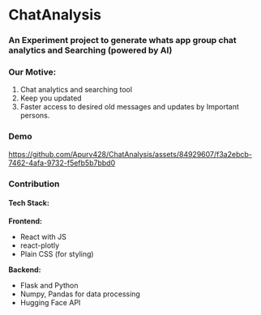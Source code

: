 # ChatAnalysis

### An Experiment project to generate whats app group chat analytics and Searching (powered by AI)

### Our Motive:
1. Chat analytics and searching tool
2. Keep you updated
3. Faster access to desired old messages and updates by Important persons.

### Demo
https://github.com/Apurv428/ChatAnalysis/assets/84929607/f3a2ebcb-7462-4afa-9732-f5efb5b7bbd0



### Contribution
#### Tech Stack:
**Frontend:**

- React with JS
- react-plotly
- Plain CSS (for styling)

**Backend:**

- Flask and Python
- Numpy, Pandas for data processing
- Hugging Face API
